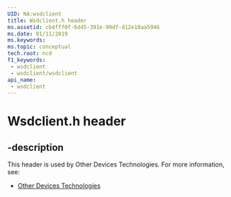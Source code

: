 ```yaml
---
UID: NA:wsdclient
title: Wsdclient.h header
ms.assetid: cb4fff0f-6d45-391e-99df-d12e10aa5946
ms.date: 01/11/2019
ms.keywords: 
ms.topic: conceptual
tech.root: ncd
f1_keywords:
 - wsdclient
 - wsdclient/wsdclient
api_name:
 - wsdclient
---
```


# Wsdclient.h header


## -description

This header is used by Other Devices Technologies. For more information, see:

- [Other Devices Technologies](../_ncd/index.md)

